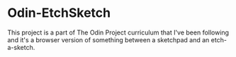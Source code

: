 # Odin-EtchSketch
This project is a part of The Odin Project curriculum that I've been following and it's a browser version of something between a sketchpad and an etch-a-sketch.
